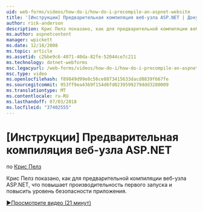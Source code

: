 ```yaml
---
uid: web-forms/videos/how-do-i/how-do-i-precompile-an-aspnet-website
title: '[Инструкции] Предварительная компиляция веб-узла ASP.NET | Документация Майкрософт'
author: rick-anderson
description: Крис Пелз показано, как для предварительной компиляции веб-узла ASP.NET, что повышает производительность первого запуска и повысить уровень безопасности приложения.
ms.author: aspnetcontent
manager: wpickett
ms.date: 12/18/2008
ms.topic: article
ms.assetid: c2bbe9c6-4071-40da-82fe-52044ce7c211
ms.technology: dotnet-webforms
msc.legacyurl: /web-forms/videos/how-do-i/how-do-i-precompile-an-aspnet-website
msc.type: video
ms.openlocfilehash: f89849d99e8c56ce8873415633dacd8839f667fe
ms.sourcegitcommit: 953ff9ea4369f154d6fd0239599279ddd3280009
ms.translationtype: MT
ms.contentlocale: ru-RU
ms.lasthandoff: 07/03/2018
ms.locfileid: "37402555"
---
```

<a name="how-do-i-precompile-an-aspnet-website"></a>[Инструкции] Предварительная компиляция веб-узла ASP.NET
====================
по [Крис Пелз](https://twitter.com/chrispels)

Крис Пелз показано, как для предварительной компиляции веб-узла ASP.NET, что повышает производительность первого запуска и повысить уровень безопасности приложения.

[&#9654;Просмотрите видео (21 минут)](https://channel9.msdn.com/Blogs/ASP-NET-Site-Videos/how-do-i-precompile-an-aspnet-website)
